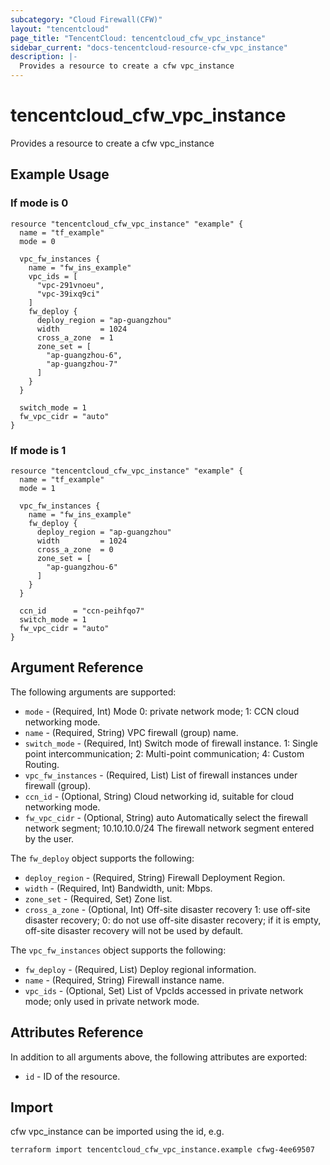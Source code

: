 ```yaml
---
subcategory: "Cloud Firewall(CFW)"
layout: "tencentcloud"
page_title: "TencentCloud: tencentcloud_cfw_vpc_instance"
sidebar_current: "docs-tencentcloud-resource-cfw_vpc_instance"
description: |-
  Provides a resource to create a cfw vpc_instance
---
```


# tencentcloud_cfw_vpc_instance

Provides a resource to create a cfw vpc_instance

## Example Usage

### If mode is 0

```hcl
resource "tencentcloud_cfw_vpc_instance" "example" {
  name = "tf_example"
  mode = 0

  vpc_fw_instances {
    name = "fw_ins_example"
    vpc_ids = [
      "vpc-291vnoeu",
      "vpc-39ixq9ci"
    ]
    fw_deploy {
      deploy_region = "ap-guangzhou"
      width         = 1024
      cross_a_zone  = 1
      zone_set = [
        "ap-guangzhou-6",
        "ap-guangzhou-7"
      ]
    }
  }

  switch_mode = 1
  fw_vpc_cidr = "auto"
}
```

### If mode is 1

```hcl
resource "tencentcloud_cfw_vpc_instance" "example" {
  name = "tf_example"
  mode = 1

  vpc_fw_instances {
    name = "fw_ins_example"
    fw_deploy {
      deploy_region = "ap-guangzhou"
      width         = 1024
      cross_a_zone  = 0
      zone_set = [
        "ap-guangzhou-6"
      ]
    }
  }

  ccn_id      = "ccn-peihfqo7"
  switch_mode = 1
  fw_vpc_cidr = "auto"
}
```

## Argument Reference

The following arguments are supported:

* `mode` - (Required, Int) Mode 0: private network mode; 1: CCN cloud networking mode.
* `name` - (Required, String) VPC firewall (group) name.
* `switch_mode` - (Required, Int) Switch mode of firewall instance. 1: Single point intercommunication; 2: Multi-point communication; 4: Custom Routing.
* `vpc_fw_instances` - (Required, List) List of firewall instances under firewall (group).
* `ccn_id` - (Optional, String) Cloud networking id, suitable for cloud networking mode.
* `fw_vpc_cidr` - (Optional, String) auto Automatically select the firewall network segment; 10.10.10.0/24 The firewall network segment entered by the user.

The `fw_deploy` object supports the following:

* `deploy_region` - (Required, String) Firewall Deployment Region.
* `width` - (Required, Int) Bandwidth, unit: Mbps.
* `zone_set` - (Required, Set) Zone list.
* `cross_a_zone` - (Optional, Int) Off-site disaster recovery 1: use off-site disaster recovery; 0: do not use off-site disaster recovery; if it is empty, off-site disaster recovery will not be used by default.

The `vpc_fw_instances` object supports the following:

* `fw_deploy` - (Required, List) Deploy regional information.
* `name` - (Required, String) Firewall instance name.
* `vpc_ids` - (Optional, Set) List of VpcIds accessed in private network mode; only used in private network mode.

## Attributes Reference

In addition to all arguments above, the following attributes are exported:

* `id` - ID of the resource.



## Import

cfw vpc_instance can be imported using the id, e.g.

```
terraform import tencentcloud_cfw_vpc_instance.example cfwg-4ee69507
```


